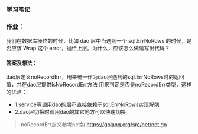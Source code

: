 ### 学习笔记


### 作业：

>
我们在数据库操作的时候，比如 dao 层中当遇到一个 sql.ErrNoRows 的时候，是否应该 Wrap 这个 error，抛给上层。为什么，应该怎么做请写出代码？


#### 答案及想法：

dao层定义noRecordErr，用来统一作为dao层遇到的sql.ErrNoRows时的返回值，并在dao层提供IsNoRecordErr方法
用来判定是否是noRecordErr类型，这样的优点：
	    
* 1.service等调用dao的层不直接依赖于sql.ErrNoRows实现解耦
* 2.dao层切换时调用dao的其它地方可以快速切换

>noRecordErr定义参考net包 https://golang.org/src/net/net.go
